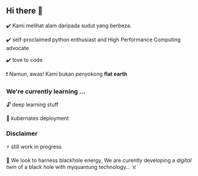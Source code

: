 ## Hi there 👋

✔️ Kami melihat alam daripada sudut yang berbeza. 

✔️ self-proclaimed python enthusiast and High Performance Computing advocate

✔️ love to code

❗  Namun, awas! Kami bukan penyokong **flat earth**


### We're currently learning ...

🔓 deep learning stuff

🚧 kubernates deployment


###  Disclaimer

⚡ still work in progress

🧐 We look to harness blackhole energy, We are curently developing a *digital twin* of a black hole with myquantung technology... ☠️
